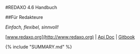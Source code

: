 #REDAXO 4.6 Handbuch

##Für Redakteure

*Einfach, flexibel, sinnvoll!*

[www.redaxo.org](http://www.redaxo.org) | [Api Doc](http://www.redaxo.org/docs/) | [Gitbook](http://doku.redaxo.sioweb.de/4.6/manual/)

{% include "SUMMARY.md" %}